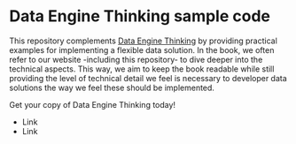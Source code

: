 # Data Engine Thinking sample code

This repository complements [Data Engine Thinking](https://dataenginethinking.com/) by providing practical examples for implementing a flexible data solution. In the book, we often refer to our website -including this repository- to dive deeper into the technical aspects. This way, we aim to keep the book readable while still providing the level of technical detail we feel is necessary to developer data solutions the way we feel these should be implemented.

Get your copy of Data Engine Thinking today!
* Link
* Link
